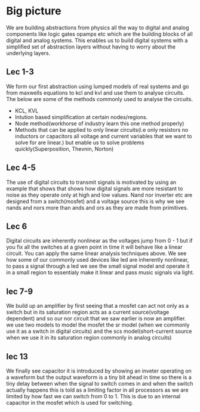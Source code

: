 # Big picture

We are building abstractions from physics all the way to digital and analog components like logic gates opamps etc which are the building blocks of all digital and analog systems. This enables us to build digital systems with a simplified set of abstraction layers without having to worry about the underlying layers.

## Lec 1-3

We form our first abstraction using lumped models of real systems and go from maxwells equations to kcl and kvl and use them to analyse circuits. The below are some of the methods commonly used to analyse the circuits.

- KCL, KVL
- Intution based simplification at certain nodes/regions.
- Node method(workhorse of industry learn this one method properly)
- Methods that can be applied to only linear circuits(i.e only resistors no inductors or capacitors all voltage and current variables that we want to solve for are linear.) but enable us to solve problems quickly(Superposition, Thevnin, Norton)

## Lec 4-5

The use of digital circuits to transmit signals is motivated by using an example that shows that shows how digital signals are more resistant to noise as they operate only at high and low values.
Nand nor inverter etc are designed from a switch(mosfet) and a voltage source this is why we see nands and nors more than ands and ors as they are made from primitives.

## Lec 6

Digital circuits are inherently nonlinear as the voltages jump from 0 - 1 but if you fix all the switches at a given point in time it will behave like a linear circuit. You can apply the same linear analysis techniques above.
We see how some of our commonly used devices like led are inherently nonlinear, to pass a signal through a led we see the small signal model and operate it in a small region to essentialy make it linear and pass music signals via light.

## lec 7-9

We build up an amplifier by first seeing that a mosfet can act not only as a switch but in its saturation region acts as a current source(voltage dependent) and so our nor circuit that we saw earlier is now an amplifier.
we use two models to model the mosfet the sr model (when we commonly use it as a switch in digital circuits) and the scs model(short-current source when we use it in its saturation region commonly in analog circuits)

## lec 13

We finally see capacitor it is introduced by showing an inveter operating on a waveform but the output waveform is a tiny bit ahead in time so there is a tiny delay between when the signal to switch comes in and when the switch actually happens this is told as a limiting factor in all processors as we are limited by how fast we can switch from 0 to 1.
This is due to an internal capacitor in the mosfet which is used for switching.
